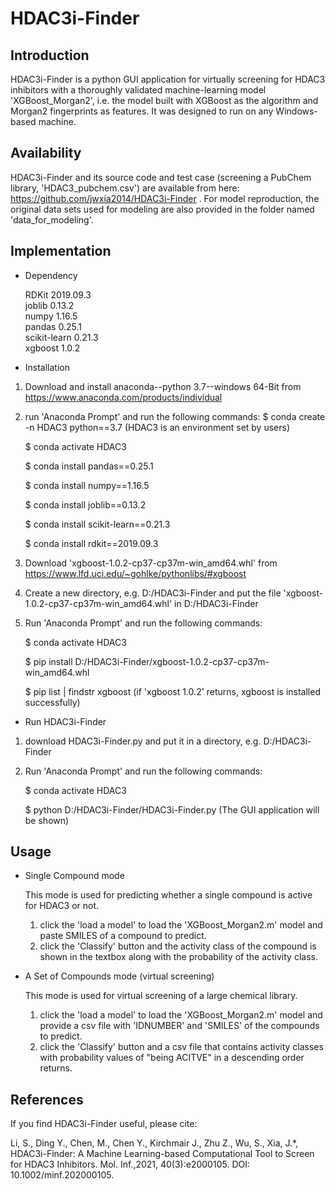 # HDAC3i-Finder

Introduction
-----------------------------------
HDAC3i-Finder is a python GUI application for virtually screening for HDAC3 inhibitors with a thoroughly validated machine-learning model 'XGBoost_Morgan2', i.e. the model built with XGBoost as the algorithm and Morgan2 fingerprints as features. It was designed to run on any Windows-based machine.

Availability
-----------------------------------
HDAC3i-Finder and its source code and test case (screening a PubChem library, 'HDAC3_pubchem.csv') are available from here: 
https://github.com/jwxia2014/HDAC3i-Finder . For model reproduction, the original data sets used for modeling are also provided in the folder named 'data_for_modeling'. 

Implementation
-----------------------------------
* Dependency

  RDKit 2019.09.3  
  joblib 0.13.2  
  numpy 1.16.5  
  pandas 0.25.1  
  scikit-learn 0.21.3  
  xgboost 1.0.2

* Installation

1. Download and install anaconda--python 3.7--windows 64-Bit from https://www.anaconda.com/products/individual
2. run 'Anaconda Prompt' and run the following commands:
    $ conda create -n HDAC3 python==3.7 (HDAC3 is an environment set by users)
  
    $ conda activate HDAC3
  
    $ conda install pandas==0.25.1
  
    $ conda install numpy==1.16.5
  
    $ conda install joblib==0.13.2
  
    $ conda install scikit-learn==0.21.3
  
    $ conda install rdkit==2019.09.3
  
3. Download 'xgboost-1.0.2-cp37-cp37m-win_amd64.whl' from https://www.lfd.uci.edu/~gohlke/pythonlibs/#xgboost
4. Create a new directory, e.g. D:/HDAC3i-Finder and put the file 'xgboost-1.0.2-cp37-cp37m-win_amd64.whl' in D:/HDAC3i-Finder  
5. Run 'Anaconda Prompt' and run the following commands:

   $ conda activate HDAC3
   
   $ pip install D:/HDAC3i-Finder/xgboost-1.0.2-cp37-cp37m-win_amd64.whl
   
   $ pip list | findstr xgboost (if 'xgboost 1.0.2' returns, xgboost is installed successfully) 

* Run HDAC3i-Finder
1. download HDAC3i-Finder.py and put it in a directory, e.g. D:/HDAC3i-Finder  
2. Run 'Anaconda Prompt' and run the following commands:

    $ conda activate HDAC3
  
    $ python D:/HDAC3i-Finder/HDAC3i-Finder.py (The GUI application will be shown)

Usage
-----------------------------------
* Single Compound mode

  This mode is used for predicting whether a single compound is active for HDAC3 or not.  
  1. click the 'load a model' to load the 'XGBoost_Morgan2.m' model and paste SMILES of a compound to predict. 
  2. click the 'Classify' button and the activity class of the compound is shown in the textbox along with the probability of the activity class. 

* A Set of Compounds mode (virtual screening)

  This mode is used for virtual screening of a large chemical library.  
  1. click the 'load a model' to load the 'XGBoost_Morgan2.m' model and provide a csv file with 'IDNUMBER' and 'SMILES' of the compounds to predict. 
  2. click the 'Classify' button and a csv file that contains activity classes with probability values of "being ACITVE" in a descending order returns.  

References
-----------------------------------
If you find HDAC3i-Finder useful, please cite: 

Li, S., Ding Y., Chen, M., Chen Y., Kirchmair J., Zhu Z., Wu, S., Xia, J.*, HDAC3i-Finder: A Machine Learning-based Computational Tool to Screen for HDAC3 Inhibitors. Mol. Inf.,2021, 40(3):e2000105. DOI: 10.1002/minf.202000105. 
